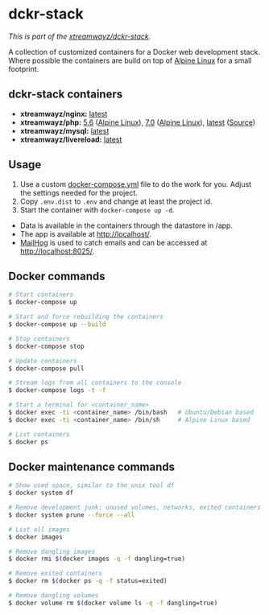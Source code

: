 # dckr-stack

*This is part of the [xtreamwayz/dckr-stack](https://github.com/xtreamwayz/dckr-stack).*

A collection of customized containers for a Docker web development stack. Where possible the containers are build on top of [Alpine Linux](http://alpinelinux.org/) for a small footprint.

## dckr-stack containers

- **xtreamwayz/nginx:** [latest](https://github.com/xtreamwayz/dckr-stack/blob/master/nginx/Dockerfile)
- **xtreamwayz/php:** [5.6](https://github.com/xtreamwayz/dckr-stack/blob/master/php/5.6/Dockerfile) ([Alpine Linux](https://pkgs.alpinelinux.org/packages?name=php5*&branch=edge&arch=x86_64)), [7.0](https://github.com/xtreamwayz/dckr-stack/blob/master/php/7.0/Dockerfile) ([Alpine Linux](https://pkgs.alpinelinux.org/packages?name=php7*&branch=edge&arch=x86_64)), [latest](https://github.com/xtreamwayz/dckr-stack/blob/master/php/7.1/Dockerfile) ([Source](https://github.com/php/php-src))
- **xtreamwayz/mysql:** [latest](https://github.com/xtreamwayz/dckr-stack/blob/master/mysql/Dockerfile)
- **xtreamwayz/livereload:** [latest](https://github.com/xtreamwayz/dckr-stack/blob/master/livereload/Dockerfile)

## Usage

1. Use a custom [docker-compose.yml](docker-compose.yml) file to do the work for you. Adjust the settings needed for the project.
2. Copy `.env.dist` to `.env` and change at least the project id.
3. Start the container with `docker-compose up -d`.

- Data is available in the containers through the datastore in /app.
- The app is available at [http://localhost/](http://localhost/).
- [MailHog](https://github.com/mailhog/MailHog) is used to catch emails and can be accessed at [http://localhost:8025/](http://localhost:8025/).

## Docker commands

```bash
# Start containers
$ docker-compose up

# Start and force rebuilding the containers
$ docker-compose up --build

# Stop containers
$ docker-compose stop

# Update containers
$ docker-compose pull

# Stream logs from all containers to the console
$ docker-compose logs -t -f

# Start a terminal for <container_name>
$ docker exec -ti <container_name> /bin/bash   # Ubuntu/Debian based
$ docker exec -ti <container_name> /bin/sh     # Alpine Linux based

# List containers
$ docker ps
```

## Docker maintenance commands

```bash
# Show used space, similar to the unix tool df
$ docker system df

# Remove development junk: unused volumes, networks, exited containers and unused images
$ docker system prune --force --all

# List all images
$ docker images

# Remove dangling images
$ docker rmi $(docker images -q -f dangling=true)

# Remove exited containers
$ docker rm $(docker ps -q -f status=exited)

# Remove dangling volumes
$ docker volume rm $(docker volume ls -q -f dangling=true)
```
